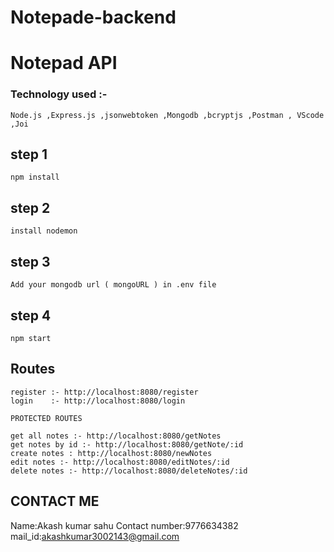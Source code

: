 # Notepade-backend

# Notepad API 
### Technology used :- 
	Node.js ,Express.js ,jsonwebtoken ,Mongodb ,bcryptjs ,Postman , VScode ,Joi

## step 1 
    npm install 
## step 2 
    install nodemon 
## step 3 
    Add your mongodb url ( mongoURL ) in .env file
## step 4 
    npm start 
    
    
## Routes 
    register :- http://localhost:8080/register 
    login    :- http://localhost:8080/login 
    
    PROTECTED ROUTES
    
    get all notes :- http://localhost:8080/getNotes
    get notes by id :- http://localhost:8080/getNote/:id
    create notes : http://localhost:8080/newNotes
    edit notes :- http://localhost:8080/editNotes/:id
    delete notes :- http://localhost:8080/deleteNotes/:id
    
   

CONTACT ME
---------------
Name:Akash kumar sahu
Contact number:9776634382
mail_id:akashkumar3002143@gmail.com
